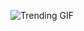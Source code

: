 
<!-- GIF_SECTION -->
![Trending GIF](https://media2.giphy.com/media/v1.Y2lkPThiYjIxNzcya2RmbG44bmx1OHhrZmo3czhraDR5Nnp3dTJ5cHBkdGlsaGh1d2p5ciZlcD12MV9naWZzX3NlYXJjaCZjdD1n/Ja3GL1oAYWZec5ZRV6/giphy.gif)
<!-- END_GIF_SECTION -->

